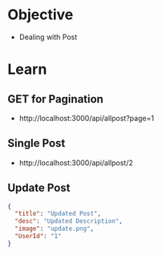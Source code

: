 # Objective 
- Dealing with Post

# Learn
## GET for Pagination
- http://localhost:3000/api/allpost?page=1

## Single Post
- http://localhost:3000/api/allpost/2

## Update Post

``` JSON
{
  "title": "Updated Post",
  "desc": "Updated Description",
  "image": "update.png",
  "UserId": "1"
}
```